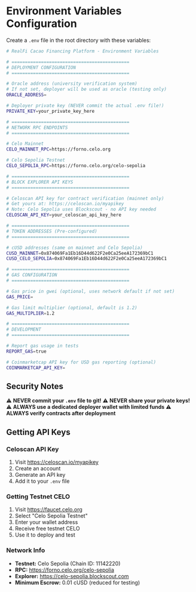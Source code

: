 # Environment Variables Configuration

Create a `.env` file in the root directory with these variables:

```bash
# RealFi Cacao Financing Platform - Environment Variables

# ============================================
# DEPLOYMENT CONFIGURATION
# ============================================

# Oracle address (university verification system)
# If not set, deployer will be used as oracle (testing only)
ORACLE_ADDRESS=

# Deployer private key (NEVER commit the actual .env file!)
PRIVATE_KEY=your_private_key_here

# ============================================
# NETWORK RPC ENDPOINTS
# ============================================

# Celo Mainnet
CELO_MAINNET_RPC=https://forno.celo.org

# Celo Sepolia Testnet
CELO_SEPOLIA_RPC=https://forno.celo.org/celo-sepolia

# ============================================
# BLOCK EXPLORER API KEYS
# ============================================

# Celoscan API key for contract verification (mainnet only)
# Get yours at: https://celoscan.io/myapikey
# Note: Celo Sepolia uses Blockscout - no API key needed
CELOSCAN_API_KEY=your_celoscan_api_key_here

# ============================================
# TOKEN ADDRESSES (Pre-configured)
# ============================================

# cUSD addresses (same on mainnet and Celo Sepolia)
CUSD_MAINNET=0x874069Fa1Eb16D44d622F2e0Ca25eeA172369bC1
CUSD_CELO_SEPOLIA=0x874069Fa1Eb16D44d622F2e0Ca25eeA172369bC1

# ============================================
# GAS CONFIGURATION
# ============================================

# Gas price in gwei (optional, uses network default if not set)
GAS_PRICE=

# Gas limit multiplier (optional, default is 1.2)
GAS_MULTIPLIER=1.2

# ============================================
# DEVELOPMENT
# ============================================

# Report gas usage in tests
REPORT_GAS=true

# Coinmarketcap API key for USD gas reporting (optional)
COINMARKETCAP_API_KEY=
```

## Security Notes

⚠️ **NEVER commit your `.env` file to git!**
⚠️ **NEVER share your private keys!**
⚠️ **ALWAYS use a dedicated deployer wallet with limited funds**
⚠️ **ALWAYS verify contracts after deployment**

## Getting API Keys

### Celoscan API Key
1. Visit https://celoscan.io/myapikey
2. Create an account
3. Generate an API key
4. Add it to your `.env` file

### Getting Testnet CELO
1. Visit https://faucet.celo.org
2. Select "Celo Sepolia Testnet"
3. Enter your wallet address
4. Receive free testnet CELO
5. Use it to deploy and test

### Network Info
- **Testnet:** Celo Sepolia (Chain ID: 11142220)
- **RPC:** https://forno.celo.org/celo-sepolia
- **Explorer:** https://celo-sepolia.blockscout.com
- **Minimum Escrow:** 0.01 cUSD (reduced for testing)

